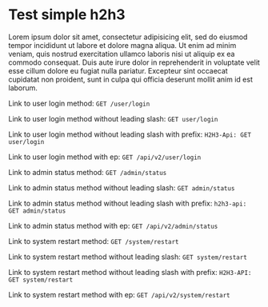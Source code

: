 # Test simple h2h3

Lorem ipsum dolor sit amet, consectetur adipisicing elit, sed do eiusmod
tempor incididunt ut labore et dolore magna aliqua. Ut enim ad minim veniam,
quis nostrud exercitation ullamco laboris nisi ut aliquip ex ea commodo
consequat. Duis aute irure dolor in reprehenderit in voluptate velit esse
cillum dolore eu fugiat nulla pariatur. Excepteur sint occaecat cupidatat non
proident, sunt in culpa qui officia deserunt mollit anim id est laborum.

Link to user login method: `GET /user/login`

Link to user login method without leading slash: `GET user/login`

Link to user login method without leading slash with prefix: `H2H3-Api: GET user/login`

Link to user login method with ep: `GET /api/v2/user/login`


Link to admin status method: `GET /admin/status`

Link to admin status method without leading slash: `GET admin/status`

Link to admin status method without leading slash with prefix: `h2h3-api: GET admin/status`

Link to admin status method with ep: `GET /api/v2/admin/status`


Link to system restart method: `GET /system/restart`

Link to system restart method without leading slash: `GET system/restart`

Link to system restart method without leading slash with prefix: `H2H3-API: GET system/restart`

Link to system restart method with ep: `GET /api/v2/system/restart`

